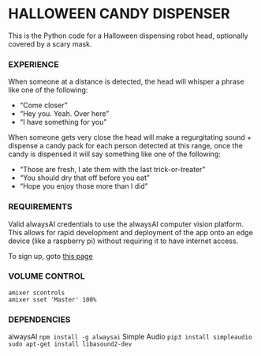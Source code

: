 # HALLOWEEN CANDY DISPENSER
This is the Python code for a Halloween dispensing robot head, optionally
covered by a scary mask.

### EXPERIENCE
When someone at a distance is detected, the head will whisper a phrase
like one of the following:

- “Come closer”
- “Hey you. Yeah. Over here”
- “I have something for you”

When someone gets very close the head will make a regurgitating 
sound + dispense a candy pack for each person detected at this range, once 
the candy is dispensed it will say something like one of the following:

- “Those are fresh, I ate them with the last trick-or-treater”
- “You should dry that off before you eat”
- “Hope you enjoy those more than I did”

### REQUIREMENTS
Valid alwaysAI credentials to use the alwaysAI computer vision platform.
This allows for rapid development and deployment of the app onto an edge 
device (like a raspberry pi) without requiring it to have internet access.

To sign up, goto [this page](https://learn.alwaysai.co/beta)

### VOLUME CONTROL
```
amixer scontrols
amixer sset 'Master' 100%
```

### DEPENDENCIES
alwaysAI
`npm install -g alwaysai`
Simple Audio
`pip3 install simpleaudio`
`sudo apt-get install libasound2-dev`

